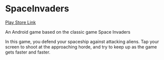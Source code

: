 # SpaceInvaders

[Play Store Link](https://play.google.com/store/apps/details?id=my.game.spaceinvaders)

An Android game based on the classic game Space Invaders

In this game, you defend your spaceship against attacking aliens. Tap your screen to shoot at the approaching horde, and try to keep up as the game gets faster and faster. 
